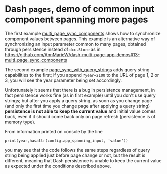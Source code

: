 # Dash `pages`, demo of common input component spanning more pages

The first example [multi_page_sync_components](https://github.com/nopria/dash-persistence-test/tree/main/multi_page_sync_components) shows how to synchronize component values between pages. This example is an alternative way of synchronizing an input parameter common to many pages, obtained through persistence instead of `dcc.Store` as in https://github.com/AnnMarieW/dash-multi-page-app-demos#13-multi_page_sync_components

The second example [page_sync_with_query_strings](https://github.com/nopria/dash-persistence-test/tree/main/page_sync_with_query_strings) adds query string capabilities to the first; if you append `?year=2100` to the URL of page 1, 2 or 3, you will see the year parameter being set accordingly.

Unfortunately it seems that there is a bug in persistence management, in fact persistence works fine (as in first example) until you don't use query strings; but after you apply a query string, as soon as you change page (and only the first time you change page after applying a query string) **persistence is not able to keep the current value** and initial value comes back, even if it should come back only on page refresh (persistence is of memory type).

From information printed on console by the line

    print(year,hasattr(config.app_spanning_input, 'value'))

you may see that the code follows the same steps regardless of query string being applied just before page change or not, but the result is different, meaning that Dash persistence is unable to keep the current value as expected under the conditions described above.
